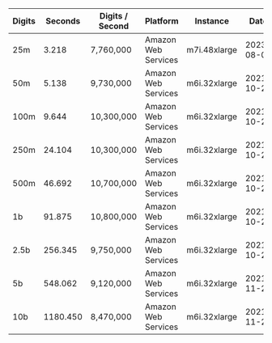 | Digits | Seconds | Digits / Second | Platform | Instance | Date | Files |
| ------ | ------- | --------------- | -------- | -------- | ---- | ----- |
| 25m | 3.218 | 7,760,000 | Amazon Web Services | m7i.48xlarge | 2023-08-06 | [cfg](../Amazon%20Web%20Services/m7i.48xlarge/ArcTanh%28e%5E-1%29%20%5BLog-Formula%5D/ArcTanh%28e%5E-1%29%20-%2020230806-122215.cfg) [out](../Amazon%20Web%20Services/m7i.48xlarge/ArcTanh%28e%5E-1%29%20%5BLog-Formula%5D/ArcTanh%28e%5E-1%29%20-%2020230806-122215.out) [txt](../Amazon%20Web%20Services/m7i.48xlarge/ArcTanh%28e%5E-1%29%20%5BLog-Formula%5D/ArcTanh%28e%5E-1%29%20-%2020230806-122215.txt) |
| 50m | 5.138 | 9,730,000 | Amazon Web Services | m6i.32xlarge | 2021-10-29 | [cfg](../Amazon%20Web%20Services/m6i.32xlarge/ArcTanh%28e%5E-1%29%20%5BLog-Formula%5D/ArcTanh%28e%5E-1%29%20-%2020211029-164716.cfg) [out](../Amazon%20Web%20Services/m6i.32xlarge/ArcTanh%28e%5E-1%29%20%5BLog-Formula%5D/ArcTanh%28e%5E-1%29%20-%2020211029-164716.out) [txt](../Amazon%20Web%20Services/m6i.32xlarge/ArcTanh%28e%5E-1%29%20%5BLog-Formula%5D/ArcTanh%28e%5E-1%29%20-%2020211029-164716.txt) |
| 100m | 9.644 | 10,300,000 | Amazon Web Services | m6i.32xlarge | 2021-10-29 | [cfg](../Amazon%20Web%20Services/m6i.32xlarge/ArcTanh%28e%5E-1%29%20%5BLog-Formula%5D/ArcTanh%28e%5E-1%29%20-%2020211029-164727.cfg) [out](../Amazon%20Web%20Services/m6i.32xlarge/ArcTanh%28e%5E-1%29%20%5BLog-Formula%5D/ArcTanh%28e%5E-1%29%20-%2020211029-164727.out) [txt](../Amazon%20Web%20Services/m6i.32xlarge/ArcTanh%28e%5E-1%29%20%5BLog-Formula%5D/ArcTanh%28e%5E-1%29%20-%2020211029-164727.txt) |
| 250m | 24.104 | 10,300,000 | Amazon Web Services | m6i.32xlarge | 2021-10-29 | [cfg](../Amazon%20Web%20Services/m6i.32xlarge/ArcTanh%28e%5E-1%29%20%5BLog-Formula%5D/ArcTanh%28e%5E-1%29%20-%2020211029-164817.cfg) [out](../Amazon%20Web%20Services/m6i.32xlarge/ArcTanh%28e%5E-1%29%20%5BLog-Formula%5D/ArcTanh%28e%5E-1%29%20-%2020211029-164817.out) [txt](../Amazon%20Web%20Services/m6i.32xlarge/ArcTanh%28e%5E-1%29%20%5BLog-Formula%5D/ArcTanh%28e%5E-1%29%20-%2020211029-164817.txt) |
| 500m | 46.692 | 10,700,000 | Amazon Web Services | m6i.32xlarge | 2021-10-29 | [cfg](../Amazon%20Web%20Services/m6i.32xlarge/ArcTanh%28e%5E-1%29%20%5BLog-Formula%5D/ArcTanh%28e%5E-1%29%20-%2020211029-181039.cfg) [out](../Amazon%20Web%20Services/m6i.32xlarge/ArcTanh%28e%5E-1%29%20%5BLog-Formula%5D/ArcTanh%28e%5E-1%29%20-%2020211029-181039.out) [txt](../Amazon%20Web%20Services/m6i.32xlarge/ArcTanh%28e%5E-1%29%20%5BLog-Formula%5D/ArcTanh%28e%5E-1%29%20-%2020211029-181039.txt) |
| 1b | 91.875 | 10,800,000 | Amazon Web Services | m6i.32xlarge | 2021-10-29 | [cfg](../Amazon%20Web%20Services/m6i.32xlarge/ArcTanh%28e%5E-1%29%20%5BLog-Formula%5D/ArcTanh%28e%5E-1%29%20-%2020211029-181214.cfg) [out](../Amazon%20Web%20Services/m6i.32xlarge/ArcTanh%28e%5E-1%29%20%5BLog-Formula%5D/ArcTanh%28e%5E-1%29%20-%2020211029-181214.out) [txt](../Amazon%20Web%20Services/m6i.32xlarge/ArcTanh%28e%5E-1%29%20%5BLog-Formula%5D/ArcTanh%28e%5E-1%29%20-%2020211029-181214.txt) |
| 2.5b | 256.345 | 9,750,000 | Amazon Web Services | m6i.32xlarge | 2021-10-29 | [cfg](../Amazon%20Web%20Services/m6i.32xlarge/ArcTanh%28e%5E-1%29%20%5BLog-Formula%5D/ArcTanh%28e%5E-1%29%20-%2020211029-220431.cfg) [out](../Amazon%20Web%20Services/m6i.32xlarge/ArcTanh%28e%5E-1%29%20%5BLog-Formula%5D/ArcTanh%28e%5E-1%29%20-%2020211029-220431.out) [txt](../Amazon%20Web%20Services/m6i.32xlarge/ArcTanh%28e%5E-1%29%20%5BLog-Formula%5D/ArcTanh%28e%5E-1%29%20-%2020211029-220431.txt) |
| 5b | 548.062 | 9,120,000 | Amazon Web Services | m6i.32xlarge | 2021-11-28 | [cfg](../Amazon%20Web%20Services/m6i.32xlarge/ArcTanh%28e%5E-1%29%20%5BLog-Formula%5D/ArcTanh%28e%5E-1%29%20-%2020211128-124156.cfg) [out](../Amazon%20Web%20Services/m6i.32xlarge/ArcTanh%28e%5E-1%29%20%5BLog-Formula%5D/ArcTanh%28e%5E-1%29%20-%2020211128-124156.out) [txt](../Amazon%20Web%20Services/m6i.32xlarge/ArcTanh%28e%5E-1%29%20%5BLog-Formula%5D/ArcTanh%28e%5E-1%29%20-%2020211128-124156.txt) |
| 10b | 1180.450 | 8,470,000 | Amazon Web Services | m6i.32xlarge | 2021-11-28 | [cfg](../Amazon%20Web%20Services/m6i.32xlarge/ArcTanh%28e%5E-1%29%20%5BLog-Formula%5D/ArcTanh%28e%5E-1%29%20-%2020211128-210842.cfg) [out](../Amazon%20Web%20Services/m6i.32xlarge/ArcTanh%28e%5E-1%29%20%5BLog-Formula%5D/ArcTanh%28e%5E-1%29%20-%2020211128-210842.out) [txt](../Amazon%20Web%20Services/m6i.32xlarge/ArcTanh%28e%5E-1%29%20%5BLog-Formula%5D/ArcTanh%28e%5E-1%29%20-%2020211128-210842.txt) |
